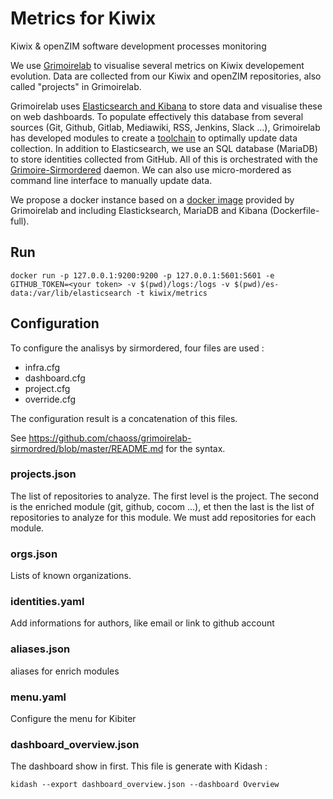 # Metrics for Kiwix
Kiwix &amp; openZIM software development processes monitoring

We use [Grimoirelab](https://chaoss.github.io/grimoirelab/) to visualise several metrics on Kiwix developement evolution. Data are collected from our Kiwix and openZIM repositories, also called "projects" in Grimoirelab.

Grimoirelab uses [Elasticsearch and Kibana](https://www.elastic.co) to store data and visualise these on web dashboards. To populate effectively this database from several sources (Git, Github, Gitlab, Mediawiki, RSS, Jenkins, Slack ...), Grimoirelab has developed modules to create a [toolchain](https://chaoss.github.io/grimoirelab-tutorial/basics/components.html) to optimally update data collection. In addition to Elasticsearch, we use an SQL database (MariaDB) to store identities collected from GitHub. All of this is orchestrated with the [Grimoire-Sirmordered](https://github.com/chaoss/grimoirelab-sirmordred) daemon. We can also use micro-mordered as command line interface to manually update data.

We propose a docker instance based on a [docker image](https://github.com/chaoss/grimoirelab/tree/master/docker) provided by Grimoirelab and including Elasticksearch, MariaDB and Kibana (Dockerfile-full).

## Run

```
docker run -p 127.0.0.1:9200:9200 -p 127.0.0.1:5601:5601 -e GITHUB_TOKEN=<your token> -v $(pwd)/logs:/logs -v $(pwd)/es-data:/var/lib/elasticsearch -t kiwix/metrics
```

## Configuration

To configure the analisys by sirmordered, four files are used :

- infra.cfg
- dashboard.cfg
- project.cfg
- override.cfg

The configuration result is a concatenation of this files.

See https://github.com/chaoss/grimoirelab-sirmordred/blob/master/README.md for the syntax.

### projects.json

The list of repositories to analyze. The first level is the project. The second is the enriched module (git, github, cocom ...), et then the last is the list of repositories to analyze for this module. We must add repositories for each module.

### orgs.json

Lists of known organizations. 

### identities.yaml

Add informations for authors, like email or link to github account

### aliases.json

aliases for enrich modules

###  menu.yaml
Configure the menu for Kibiter

### dashboard_overview.json

The dashboard show in first. This file is generate with Kidash :

`kidash --export dashboard_overview.json --dashboard Overview`

